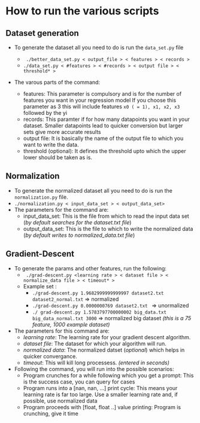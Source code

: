 # How to run the various scripts

## Dataset generation

- To generate the dataset all you need to do is run the ` data_set.py ` file
	- ` ./better_data_set.py < output_file > < features > < records >`
	- ` ./data_set.py < #features > < #records > < output file > < threshold* > `

- The varous parts of the command:
	- features: This parameter is compulsory and is for the number of features you want in your regression model
		If you choose this parameter as 3 this will include features ` x0 ( = 1), x1, x2, x3 ` followed by the yi
	- records: This paramter if for how many datapoints you want in your dataset. Smaller datapoints lead to quicker conversion but larger sets give more accurate results
	- output file: It is basically the name of the output file to which you want to write the data.
	- threshold (optional): It defines the threshold upto which the upper lower should be taken as is.

## Normalization

- To generate the normalized dataset all you need to do is run the ` normalization.py ` file.
- ` ./normalization.py < input_data_set > < output_data_set> ` 
- The parameters for the command are:
	- input_data_set: This is the file from which to read the input data set (_by default searches for the dataset.txt file_)
	- output_data_set: This is the file to which to write the normalized data (_by default writes to normalized_data.txt file_)

## Gradient-Descent

- To generate the params and other features, run the following:
	- ` ./grad-descent.py <learning rate > < dataset file > <  normalize_data file > < timeout* >`
	- Example set : 
		- ` ./grad-descent.py 1.9682999999999997 dataset2.txt dataset2_normal.txt ` => normalized
	 	- `./grad-descent.py 0.0000000769 dataset2.txt ` => unormalized 
	 	- `./ grad-descent.py 1.5783797700000002 big_data.txt big_data_normal.txt 3000` => normalized big dataset _(this is a *75 feature*, *1000 example* dataset)_
- The parameters for this command are:
	- *learning rate*: The learning rate for your gradient descent algorithm.
	- *dataset file*: The dataset for which your algorithm will run.
	- *normalized data*: The normalized datset (_optional_) which helps in quicker convergance.
	- *timeout*: This will kill long processess. _(entered in seconds)_
- Following the command, you will run into the possible scenarios:
	- Program crunches for a while following which you get a prompt: This is the success case, you can query for cases
	- Program runs into a [nan, nan, ...] print cycle: This means your learning rate is far too large. Use a smaller learning rate and, if possible, use normalized data
	- Program proceeds with [float, float ..] value printing: Program is crunching, give it time